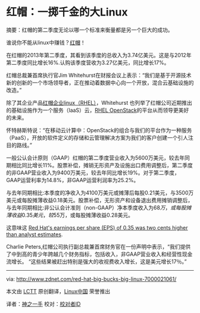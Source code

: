 红帽：一掷千金的大Linux
====================
              
摘要：红帽的第二季度无论以哪一个标准来衡量都是另一个巨大的成功。

谁说你不能从linux中赚钱？[红帽][1]！

在红帽的2013年第二季度，其看到该季度的总收入为3.74亿美元。这是与2012年第二季度同比增长16%.认购该季度营收为3.27亿美元，同比增长17%。

红帽总裁兼首席执行官Jim Whitehurst在财报会议上表示：“我们是基于开源技术新的创新的一个市场领导者，正在推动着数据中心向一个开放，混合云基础设施的改造。”

除了其企业产品[红帽企业linux（RHEL）][2]，Whitehurst 也列举了红帽公司近期推出的基础设施作为一个服务（laaS）云，[RHEL OpenStack][3]的平台从而领导更美好的未来。

怀特赫斯特说：“在移动云计算中：OpenStack的组合与我们的平台作为一种服务（PaaS），开放的软件定义的存储和云管理解决方案为我们的客户创建一个引人注目的路线。”

一般公认会计原则（GAAP）红帽的第二季度营业收入为5600万美元，较去年同期相比同比增长11%。股票补偿，摊销无形资产及设施出口费用调整后，第二季度的非GAAP营业收入为9400万美元，较去年同比增长19%。对于第二季度，GAAP运营利率为14.8%，非GAAP运营利润率为25.2%。

与去年同期相比:本季度的净收入为4100万美元或摊薄后每股0.21美元，与3500万美元或每股摊薄收益0.18美元。股票补偿，无形资产和设备退出费用摊销调整后，与去年同期相比:非公认会计准则（non-GAAP）净本季度收入为$68万，或每股摊薄收益0.35美元，较$55万，或每股摊薄收益0.28美元。

这意味这 [Red Hat's earnings per share (EPS) of 0.35 was two cents higher than analyst estimates][4].

Charlie Peters,红帽公司执行副总裁兼首席财务官在一份声明中表示，“我们提供了中到高的青少年跨越几个财务指标，包括收入，非GAAP营业收入和经营性现金流增长。 “这些结果被赶出特别是强大的收视费收入增长，这是美元增长17％。”

---
  
via: http://www.zdnet.com/red-hat-big-bucks-big-linux-7000021061/
 
本文由 [LCTT][] 原创翻译，[Linux中国][] 荣誉推出
 
译者：[神之一手][] 校对：[校对者ID][]
 
[LCTT]:https://github.com/LCTT/TranslateProject
[Linux中国]:http://linux.cn/portal.php
[神之一手]:http://linux.cn/space/14789
[校对者ID]:http://linux.cn/space/校对者ID
 
[1]:http://www.redhat.com/
[2]:http://www.redhat.com/products/enterprise-linux
[3]:http://www.zdnet.com/red-hat-bets-its-cloud-future-on-openstack-7000016811/
[4]:http://www.streetinsider.com/Earnings/Red+Hat,+Inc.+(RHT)+Tops+Q2+EPS+by+2c/8712705.html
